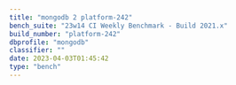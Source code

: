 ```yaml
---
title: "mongodb 2 platform-242"
bench_suite: "23w14 CI Weekly Benchmark - Build 2021.x"
build_number: "platform-242"
dbprofile: "mongodb"
classifier: ""
date: 2023-04-03T01:45:42
type: "bench"
---
```


